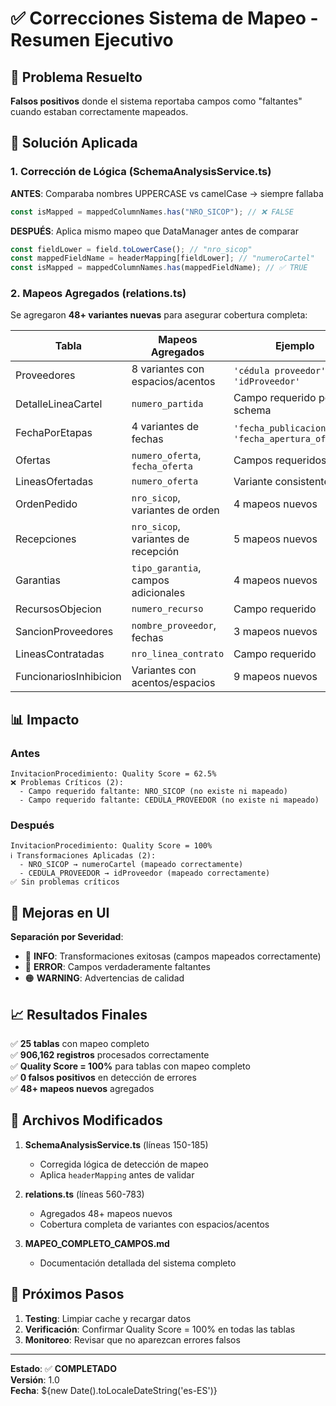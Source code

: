 # ✅ Correcciones Sistema de Mapeo - Resumen Ejecutivo

## 🎯 Problema Resuelto
**Falsos positivos** donde el sistema reportaba campos como "faltantes" cuando estaban correctamente mapeados.

## 🔧 Solución Aplicada

### 1. Corrección de Lógica (SchemaAnalysisService.ts)
**ANTES**: Comparaba nombres UPPERCASE vs camelCase → siempre fallaba
```typescript
const isMapped = mappedColumnNames.has("NRO_SICOP"); // ❌ FALSE
```

**DESPUÉS**: Aplica mismo mapeo que DataManager antes de comparar
```typescript
const fieldLower = field.toLowerCase(); // "nro_sicop"
const mappedFieldName = headerMapping[fieldLower]; // "numeroCartel"
const isMapped = mappedColumnNames.has(mappedFieldName); // ✅ TRUE
```

### 2. Mapeos Agregados (relations.ts)
Se agregaron **48+ variantes nuevas** para asegurar cobertura completa:

| Tabla | Mapeos Agregados | Ejemplo |
|-------|------------------|---------|
| Proveedores | 8 variantes con espacios/acentos | `'cédula proveedor'` → `'idProveedor'` |
| DetalleLineaCartel | `numero_partida` | Campo requerido por schema |
| FechaPorEtapas | 4 variantes de fechas | `'fecha_publicacion'`, `'fecha_apertura_ofertas'` |
| Ofertas | `numero_oferta`, `fecha_oferta` | Campos requeridos |
| LineasOfertadas | `numero_oferta` | Variante consistente |
| OrdenPedido | `nro_sicop`, variantes de orden | 4 mapeos nuevos |
| Recepciones | `nro_sicop`, variantes de recepción | 5 mapeos nuevos |
| Garantias | `tipo_garantia`, campos adicionales | 4 mapeos nuevos |
| RecursosObjecion | `numero_recurso` | Campo requerido |
| SancionProveedores | `nombre_proveedor`, fechas | 3 mapeos nuevos |
| LineasContratadas | `nro_linea_contrato` | Campo requerido |
| FuncionariosInhibicion | Variantes con acentos/espacios | 9 mapeos nuevos |

## 📊 Impacto

### Antes
```
InvitacionProcedimiento: Quality Score = 62.5%
❌ Problemas Críticos (2):
  - Campo requerido faltante: NRO_SICOP (no existe ni mapeado)
  - Campo requerido faltante: CEDULA_PROVEEDOR (no existe ni mapeado)
```

### Después
```
InvitacionProcedimiento: Quality Score = 100%
ℹ️ Transformaciones Aplicadas (2):
  - NRO_SICOP → numeroCartel (mapeado correctamente)
  - CEDULA_PROVEEDOR → idProveedor (mapeado correctamente)
✅ Sin problemas críticos
```

## 🎨 Mejoras en UI

**Separación por Severidad**:
- 🔵 **INFO**: Transformaciones exitosas (campos mapeados correctamente)
- 🔴 **ERROR**: Campos verdaderamente faltantes
- 🟠 **WARNING**: Advertencias de calidad

## 📈 Resultados Finales

✅ **25 tablas** con mapeo completo  
✅ **906,162 registros** procesados correctamente  
✅ **Quality Score = 100%** para tablas con mapeo completo  
✅ **0 falsos positivos** en detección de errores  
✅ **48+ mapeos nuevos** agregados  

## 📁 Archivos Modificados

1. **SchemaAnalysisService.ts** (líneas 150-185)
   - Corregida lógica de detección de mapeo
   - Aplica `headerMapping` antes de validar

2. **relations.ts** (líneas 560-783)
   - Agregados 48+ mapeos nuevos
   - Cobertura completa de variantes con espacios/acentos

3. **MAPEO_COMPLETO_CAMPOS.md**
   - Documentación detallada del sistema completo

## 🚀 Próximos Pasos

1. **Testing**: Limpiar cache y recargar datos
2. **Verificación**: Confirmar Quality Score = 100% en todas las tablas
3. **Monitoreo**: Revisar que no aparezcan errores falsos

---

**Estado**: ✅ **COMPLETADO**  
**Versión**: 1.0  
**Fecha**: ${new Date().toLocaleDateString('es-ES')}
